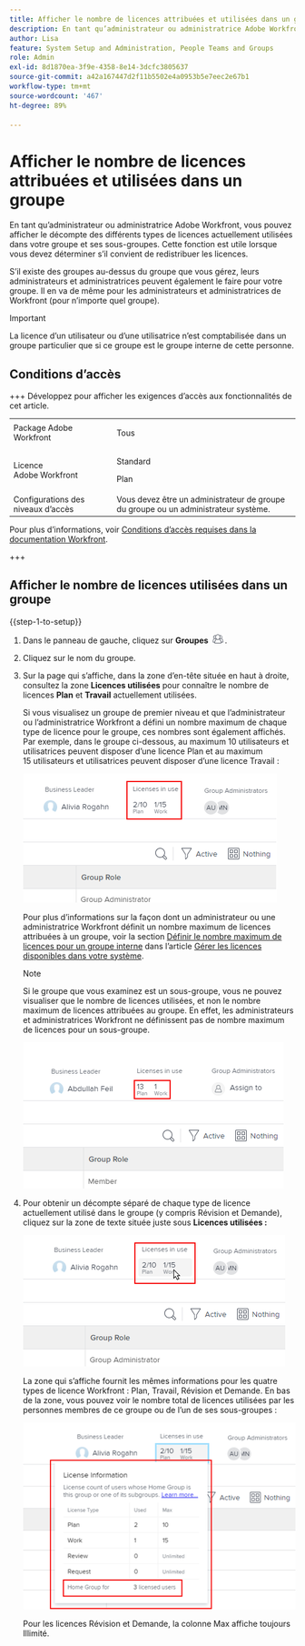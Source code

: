 ```yaml
---
title: Afficher le nombre de licences attribuées et utilisées dans un groupe
description: En tant qu’administrateur ou administratrice Adobe Workfront, vous pouvez afficher le décompte des différents types de licences actuellement utilisées dans votre groupe et ses sous-groupes. Cette fonction est utile lorsque vous devez déterminer s’il convient de redistribuer les licences.
author: Lisa
feature: System Setup and Administration, People Teams and Groups
role: Admin
exl-id: 8d1870ea-3f9e-4358-8e14-3dcfc3805637
source-git-commit: a42a167447d2f11b5502e4a0953b5e7eec2e67b1
workflow-type: tm+mt
source-wordcount: '467'
ht-degree: 89%

---
```


# Afficher le nombre de licences attribuées et utilisées dans un groupe

En tant qu’administrateur ou administratrice Adobe Workfront, vous pouvez afficher le décompte des différents types de licences actuellement utilisées dans votre groupe et ses sous-groupes. Cette fonction est utile lorsque vous devez déterminer s’il convient de redistribuer les licences.

S’il existe des groupes au-dessus du groupe que vous gérez, leurs administrateurs et administratrices peuvent également le faire pour votre groupe. Il en va de même pour les administrateurs et administratrices de Workfront (pour n’importe quel groupe).

>[!IMPORTANT]
>
>La licence d’un utilisateur ou d’une utilisatrice n’est comptabilisée dans un groupe particulier que si ce groupe est le groupe interne de cette personne.

## Conditions d’accès

+++ Développez pour afficher les exigences d’accès aux fonctionnalités de cet article.

<table style="table-layout:auto"> 
 <col> 
 <col> 
 <tbody> 
  <tr> 
   <td>Package Adobe Workfront</td> 
   <td><p>Tous</p></td> 
  </tr> 
  <tr> 
   <td>Licence Adobe Workfront</td> 
   <td><p>Standard</p>
       <p>Plan</p></td>
  </tr>
  <tr> 
   <td>Configurations des niveaux d’accès</td> 
   <td>Vous devez être un administrateur de groupe du groupe ou un administrateur système.</td>
  </tr>
 </tbody> 
</table>

Pour plus d’informations, voir [Conditions d’accès requises dans la documentation Workfront](/help/quicksilver/administration-and-setup/add-users/access-levels-and-object-permissions/access-level-requirements-in-documentation.md).

+++

## Afficher le nombre de licences utilisées dans un groupe

{{step-1-to-setup}}

1. Dans le panneau de gauche, cliquez sur **Groupes** ![Groupes](assets/groups-icon.png).

1. Cliquez sur le nom du groupe.
1. Sur la page qui s’affiche, dans la zone d’en-tête située en haut à droite, consultez la zone **Licences utilisées** pour connaître le nombre de licences **Plan** et **Travail** actuellement utilisées.

   Si vous visualisez un groupe de premier niveau et que l’administrateur ou l’administratrice Workfront a défini un nombre maximum de chaque type de licence pour le groupe, ces nombres sont également affichés. Par exemple, dans le groupe ci-dessous, au maximum 10 utilisateurs et utilisatrices peuvent disposer d’une licence Plan et au maximum 15 utilisateurs et utilisatrices peuvent disposer d’une licence Travail :

   ![Licences attribuées](assets/licenses-used-allocated.png)

   Pour plus d’informations sur la façon dont un administrateur ou une administratrice Workfront définit un nombre maximum de licences attribuées à un groupe, voir la section [Définir le nombre maximum de licences pour un groupe interne](../../../administration-and-setup/get-started-wf-administration/manage-available-licenses-in-your-system.md#set) dans l’article [Gérer les licences disponibles dans votre système](../../../administration-and-setup/get-started-wf-administration/manage-available-licenses-in-your-system.md).

   >[!NOTE]
   >
   >Si le groupe que vous examinez est un sous-groupe, vous ne pouvez visualiser que le nombre de licences utilisées, et non le nombre maximum de licences attribuées au groupe. En effet, les administrateurs et administratrices Workfront ne définissent pas de nombre maximum de licences pour un sous-groupe.
   >
   >![Licences utilisées dans le sous-groupe](assets/subgroup-used-licenses-only.png)
   >

1. Pour obtenir un décompte séparé de chaque type de licence actuellement utilisé dans le groupe (y compris Révision et Demande), cliquez sur la zone de texte située juste sous **Licences utilisées :**

   ![Cliquez pour en savoir plus](assets/click-text-to-see-more.png)

   La zone qui s’affiche fournit les mêmes informations pour les quatre types de licence Workfront : Plan, Travail, Révision et Demande. En bas de la zone, vous pouvez voir le nombre total de licences utilisées par les personnes membres de ce groupe ou de l’un de ses sous-groupes :

   ![Informations de licence supplémentaires](assets/more-license-info.png)

   Pour les licences Révision et Demande, la colonne Max affiche toujours Illimité.
